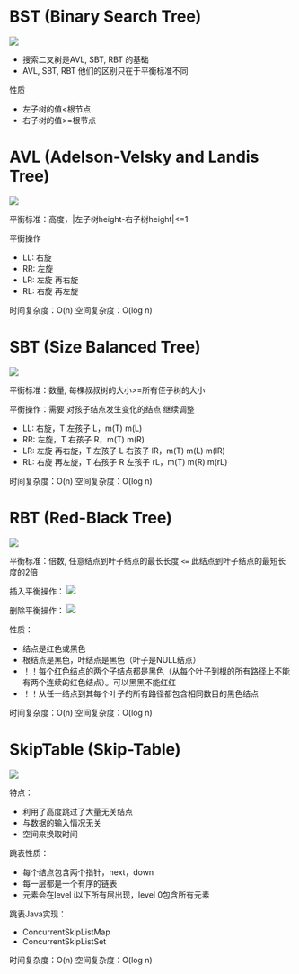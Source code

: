 # BST (Binary Search Tree)
![](./img/BST.png)

- 搜索二叉树是AVL, SBT, RBT 的基础
- AVL, SBT, RBT 他们的区别只在于平衡标准不同

性质
- 左子树的值<根节点
- 右子树的值>=根节点
# AVL (Adelson-Velsky and Landis Tree)
![](./img/AVL.png)

平衡标准：高度，|左子树height-右子树height|<=1

平衡操作
- LL: 右旋
- RR: 左旋
- LR: 左旋 再右旋
- RL: 右旋 再左旋

时间复杂度：O(n)
空间复杂度：O(log n)
# SBT (Size Balanced Tree)
![](./img/SBT.png)

平衡标准：数量, 每棵叔叔树的大小>=所有侄子树的大小

平衡操作：需要 对孩子结点发生变化的结点 继续调整
- LL: 右旋，T 左孩子 L，m(T) m(L)
- RR: 左旋，T 右孩子 R，m(T) m(R)
- LR: 左旋 再右旋，T 左孩子 L 右孩子 lR，m(T) m(L) m(lR) 
- RL: 右旋 再左旋，T 右孩子 R 左孩子 rL，m(T) m(R) m(rL) 

时间复杂度：O(n)
空间复杂度：O(log n)
# RBT (Red-Black Tree)
![](./img/RBT.png)

平衡标准：倍数, 任意结点到叶子结点的最长长度 `<=` 此结点到叶子结点的最短长度的2倍

插入平衡操作：
![](./img/RBT_insert.png)

删除平衡操作：
![](./img/RBT_delete.png)

性质：
- 结点是红色或黑色
- 根结点是黑色，叶结点是黑色（叶子是NULL结点）
- ！！每个红色结点的两个子结点都是黑色（从每个叶子到根的所有路径上不能有两个连续的红色结点）。可以黑黑不能红红
- ！！从任一结点到其每个叶子的所有路径都包含相同数目的黑色结点

时间复杂度：O(n)
空间复杂度：O(log n)
# SkipTable (Skip-Table)
![](./img/skip_table.png)

特点：
- 利用了高度跳过了大量无关结点
- 与数据的输入情况无关
- 空间来换取时间

跳表性质：
- 每个结点包含两个指针，next，down
- 每一层都是一个有序的链表
- 元素会在level i以下所有层出现，level 0包含所有元素

跳表Java实现：
- ConcurrentSkipListMap
- ConcurrentSkipListSet

时间复杂度：O(n)
空间复杂度：O(log n)